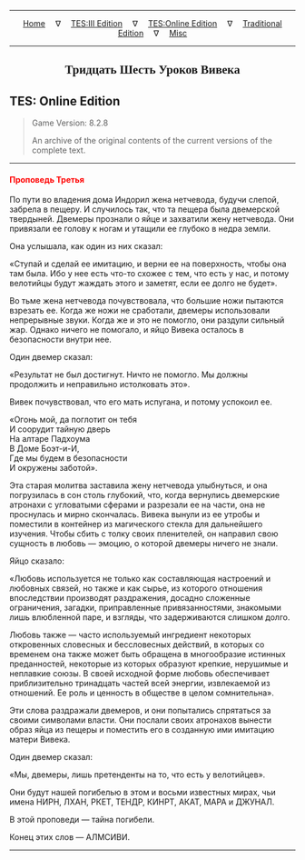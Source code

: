 
---

<!-- Jekyll Page Links -->

<center>
<a href="../../../../index.html">Home</a>
&emsp;&nabla;&emsp;
<a href="../../../index-tes3.html">TES:III Edition</a>
&emsp;&nabla;&emsp;
<a href="../../../index-teso.html">TES:Online Edition</a>
&emsp;&nabla;&emsp;
<a href="../../../index-traditional.html">Traditional Edition</a>
&emsp;&nabla;&emsp;
<a href="../../../index-misc.html">Misc</a>
</center>

<!-- Markdown Body Below: -->

---

<center>
<h2><span style="font-family:Georgia">Тридцать Шесть Уроков Вивека</span></h2>
</center>

## TES: Online Edition

> Game Version: 8.2.8
>
> An archive of the original contents of the current versions of the complete text.

---

#### <span style="color:red">Проповедь Третья</span>

По пути во владения дома Индорил жена нетчевода, будучи слепой, забрела в пещеру. И случилось так, что та пещера была двемерской твердыней. Двемеры прознали о яйце и захватили жену нетчевода. Они привязали ее голову к ногам и утащили ее глубоко в недра земли.

Она услышала, как один из них сказал:

«Ступай и сделай ее имитацию, и верни ее на поверхность, чтобы она там была. Ибо у нее есть что-то схожее с тем, что есть у нас, и потому велотийцы будут жаждать этого и заметят, если ее долго не будет».

Во тьме жена нетчевода почувствовала, что большие ножи пытаются взрезать ее. Когда же ножи не сработали, двемеры использовали непрерывные звуки. Когда же и это не помогло, они раздули сильный жар. Однако ничего не помогало, и яйцо Вивека осталось в безопасности внутри нее.

Один двемер сказал:

«Результат не был достигнут. Ничто не помогло. Мы должны продолжить и неправильно истолковать это».

Вивек почувствовал, что его мать испугана, и потому успокоил ее.

«Огонь мой, да поглотит он тебя\
И соорудит тайную дверь\
На алтаре Падхоума\
В Доме Боэт-и-И,\
Где мы будем в безопасности\
И окружены заботой».

Эта старая молитва заставила жену нетчевода улыбнуться, и она погрузилась в сон столь глубокий, что, когда вернулись двемерские атронахи с угловатыми сферами и разрезали ее на части, она не проснулась и мирно скончалась. Вивека вынули из ее утробы и поместили в контейнер из магического стекла для дальнейшего изучения. Чтобы сбить с толку своих пленителей, он направил свою сущность в любовь — эмоцию, о которой двемеры ничего не знали.

Яйцо сказало:

«Любовь используется не только как составляющая настроений и любовных связей, но также и как сырье, из которого отношения впоследствии производят раздражения, досадно сложенные ограничения, загадки, приправленные привязанностями, знакомыми лишь влюбленной паре, и взгляды, что задерживаются слишком долго.

Любовь также — часто используемый ингредиент некоторых откровенных словесных и бессловесных действий, в которых со временем она также может быть обращена в многообразие истинных преданностей, некоторые из которых образуют крепкие, нерушимые и неплавкие союзы. В своей исходной форме любовь обеспечивает приблизительно тринадцать частей всей энергии, извлекаемой из отношений. Ее роль и ценность в обществе в целом сомнительна».

Эти слова раздражали двемеров, и они попытались спрятаться за своими символами власти. Они послали своих атронахов вынести образ яйца из пещеры и поместить его в созданную ими имитацию матери Вивека.

Один двемер сказал:

«Мы, двемеры, лишь претенденты на то, что есть у велотийцев».

Они будут нашей погибелью в этом и восьми известных мирах, чьи имена НИРН, ЛХАН, РКЕТ, ТЕНДР, КИНРТ, АКАТ, МАРА и ДЖУНАЛ.

В этой проповеди — тайна погибели.

Конец этих слов — АЛМСИВИ.

---
